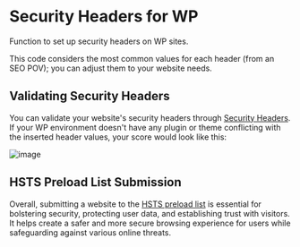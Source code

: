 # Security Headers for WP
Function to set up security headers on WP sites.

This code considers the most common values for each header (from an SEO POV); you can adjust them to your website needs.

## Validating Security Headers
You can validate your website's security headers through [Security Headers](https://securityheaders.com/). If your WP environment doesn't have any plugin or theme conflicting with the inserted header values, your score would look like this:

![image](https://github.com/jvpdls/security-headers/assets/32807182/424c6bef-e259-470c-9cad-f659740e8ac5)

## HSTS Preload List Submission
Overall, submitting a website to the [HSTS preload list](https://hstspreload.org/) is essential for bolstering security, protecting user data, and establishing trust with visitors. It helps create a safer and more secure browsing experience for users while safeguarding against various online threats.

